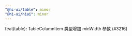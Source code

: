 ```yaml
---
"@hi-ui/table": minor
"@hi-ui/hiui": minor
---
```


feat(table): TableColumnItem 类型增加 minWidth 参数 (#3216)
